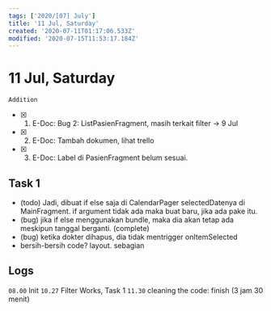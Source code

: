 ```yaml
---
tags: ['2020/[07] July']
title: '11 Jul, Saturday'
created: '2020-07-11T01:17:06.533Z'
modified: '2020-07-15T11:53:17.184Z'
---
```


# 11 Jul, Saturday

`Addition`

- [x] 1. E-Doc: Bug 2: ListPasienFragment, masih terkait filter -> 9 Jul
- [x] 2. E-Doc: Tambah dokumen, lihat trello
- [x] 3. E-Doc: Label di PasienFragment belum sesuai.

## Task 1
- (todo) Jadi, dibuat if else saja di CalendarPager selectedDatenya di MainFragment. if argument tidak ada maka buat baru, jika ada pake itu. 
- (bug) jika if else menggunakan bundle, maka dia akan tetap ada meskipun tanggal berganti. (complete)
- (bug) ketika dokter dihapus, dia tidak mentrigger onItemSelected
- bersih-bersih code? layout. sebagian

## Logs
`08.00` Init 
`10.27` Filter Works, Task 1
`11.30` cleaning the code: finish (3 jam 30 menit)
